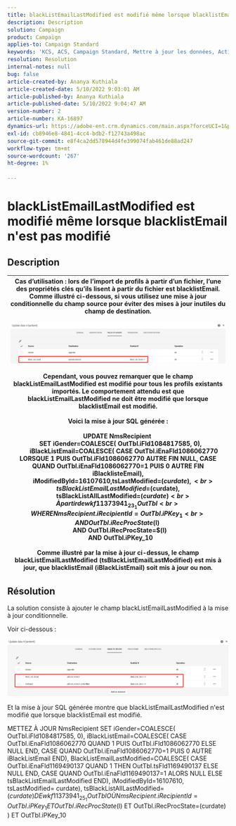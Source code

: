 ```yaml
---
title: blackListEmailLastModified est modifié même lorsque blacklistEmail n'est pas modifié
description: Description
solution: Campaign
product: Campaign
applies-to: Campaign Standard
keywords: 'KCS, ACS, Campaign Standard, Mettre à jour les données, Activé si, blacklistEmail, blackListEmailLastModified '
resolution: Resolution
internal-notes: null
bug: false
article-created-by: Ananya Kuthiala
article-created-date: 5/10/2022 9:03:01 AM
article-published-by: Ananya Kuthiala
article-published-date: 5/10/2022 9:04:47 AM
version-number: 2
article-number: KA-16897
dynamics-url: https://adobe-ent.crm.dynamics.com/main.aspx?forceUCI=1&pagetype=entityrecord&etn=knowledgearticle&id=ca339ff7-3fd0-ec11-a7b5-0022480a8e40
exl-id: cb8946e8-4841-4cc4-bdb2-f12743a498ac
source-git-commit: e8f4ca2dd578944d4fe399074fab461de88ad247
workflow-type: tm+mt
source-wordcount: '267'
ht-degree: 1%

---
```


# blackListEmailLastModified est modifié même lorsque blacklistEmail n&#39;est pas modifié

## Description



| Cas d’utilisation : lors de l’import de profils à partir d’un fichier, l’une des propriétés clés qu’ils lisent à partir du fichier est blacklistEmail. Comme illustré ci-dessous, si vous utilisez une mise à jour conditionnelle du champ source pour éviter des mises à jour inutiles du champ de destination.<br><br>![](assets/___cb339ff7-3fd0-ec11-a7b5-0022480a8e40___.jpeg)<br><br>Cependant, vous pouvez remarquer que le champ blackListEmailLastModified est modifié pour tous les profils existants importés. Le comportement attendu est que blackListEmailLastModified ne doit être modifié que lorsque blacklistEmail est modifié.<br><br>Voici la mise à jour SQL générée :<br><br>UPDATE NmsRecipient <br>     SET iGender=COALESCE( OutTbl.iFld1084817585, 0),<br>         iBlackListEmail=COALESCE( CASE OutTbl.iEnaFld1086062770 LORSQUE 1 PUIS OutTbl.iFld1086062770 AUTRE FIN NULL, CASE QUAND OutTbl.iEnaFld1086062770=1 PUIS 0 AUTRE FIN iBlacklisteEmail),<br>         iModifiedById=16107610,tsLastModified=$(curdate),<br>         tsBlackListEmailLastModified=$(curdate),<br>         tsBlackListAllLastModified=$(curdate) <br>    À partir de wkf11373941_23_1 OutTbl <br>   WHERE NmsRecipient.iRecipientId=OutTbl.iPKey_1 <br>     AND OutTbl.iRecProcState$(l) <br>     AND OutTbl.iRecProcState=$(l) <br>     AND OutTbl.iPKey_10<br><br>Comme illustré par la mise à jour ci-dessus, le champ blackListEmailLastModified (tsBlackListEmailLastModified) est mis à jour, que blacklistEmail (iBlackListEmail) soit mis à jour ou non. |
| --- |



## Résolution


La solution consiste à ajouter le champ blackListEmailLastModified à la mise à jour conditionnelle.

Voir ci-dessous :

![](assets/46d6b7ee-ab97-eb11-b1ac-002248093c2a.png)

Et la mise à jour SQL générée montre que blackListEmailLastModified n&#39;est modifié que lorsque blacklistEmail est modifié.

METTEZ À JOUR NmsRecipient SET iGender=COALESCE( OutTbl.iFld1084817585, 0), iBlackListEmail=COALESCE( CASE OutTbl.iEnaFld1086062770 QUAND 1 PUIS OutTbl.iFld1086062770 ELSE NULL END, CASE QUAND OutTbl.iEnaFld1086062770=1 PUIS 0 AUTRE iBlackListEmail END), BlackListEmailLastModified=COALESCE( CASE OutTbl.iEnaFld1169490137 QUAND 1 THEN OutTbl.tsFld1169490137 ELSE NULL END, CASE QUAND OutTbl.iEnaFld1169490137=1 ALORS NULL ELSE tsBlackListEmailLastModified END), iModifiedById=16107610, tsLastModified= curdate), tsBlackListAllLastModified=$(curdate) DE wkf11373941_25_1 OutTbl OÙ NmsRecipient.iRecipientId=OutTbl.iPKey_1 ET OutTbl.iRecProcState$(l) ET OutTbl.iRecProcState=(curdate) ) ET OutTbl.iPKey_10
